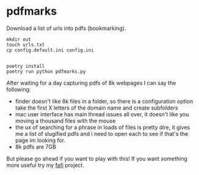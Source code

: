 # pdfmarks
Download a list of urls into pdfs (bookmarking).

```shell
mkdir out
touch urls.txt
cp config.default.ini config.ini


poetry install
poetry run python pdfmarks.py
```

After waiting for a day capturing pdfs of 8k webpages I can say the following:
- finder doesn't like 8k files in a folder, so there is a configuration option take the first X letters of the domain name and create subfolders
- mac user interface has main thread issues all over, it doesn't like you moving a thousand files with the mouse
- the ux of searching for a phrase in loads of files is pretty dire, it gives me a list of slugified pdfs and i need to open each to see if that's the page im looking for.
- 8k pdfs are 7GB 

But please go ahead if you want to play with this!
If you want something more useful try my [fafi](https://github.com/svandragt/fafi) project.
